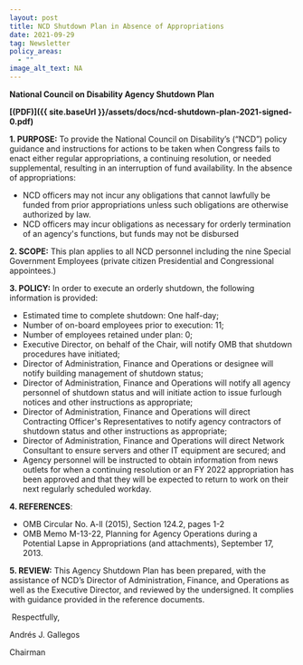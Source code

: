 ```yaml
---
layout: post
title: NCD Shutdown Plan in Absence of Appropriations
date: 2021-09-29
tag: Newsletter
policy_areas:
  - ""
image_alt_text: NA
---
```



**National Council on Disability Agency Shutdown Plan**

**[(PDF)]({{ site.baseUrl }}/assets/docs/ncd-shutdown-plan-2021-signed-0.pdf)**

**1. PURPOSE:** To provide the National Council on Disability’s (“NCD”) policy guidance and instructions for actions to be taken when Congress fails to enact either regular appropriations, a continuing resolution, or needed supplemental, resulting in an interruption of fund availability. In the absence of appropriations:

* NCD officers may not incur any obligations that cannot lawfully be funded from prior appropriations unless such obligations are otherwise authorized by law.
* NCD officers may incur obligations as necessary for orderly termination of an agency's functions, but funds may not be disbursed

**2. SCOPE:** This plan applies to all NCD personnel including the nine Special Government Employees (private citizen Presidential and Congressional appointees.)

**3. POLICY:** In order to execute an orderly shutdown, the following information is provided:

* Estimated time to complete shutdown: One half-day;
* Number of on-board employees prior to execution: 11;
* Number of employees retained under plan: 0;
* Executive Director, on behalf of the Chair, will notify OMB that shutdown procedures have initiated;
* Director of Administration, Finance and Operations or designee will notify building management of shutdown status;
* Director of Administration, Finance and Operations will notify all agency personnel of shutdown status and will initiate action to issue furlough notices and other instructions as appropriate;
* Director of Administration, Finance and Operations will direct Contracting Officer's Representatives to notify agency contractors of shutdown status and other instructions as appropriate;
* Director of Administration, Finance and Operations will direct Network Consultant to ensure servers and other IT equipment are secured; and
* Agency personnel will be instructed to obtain information from news outlets for when a continuing resolution or an FY 2022 appropriation has been approved and that they will be expected to return to work on their next regularly scheduled workday.

**4. REFERENCES**:

* OMB Circular No. A-ll (2015), Section 124.2, pages 1-2
* OMB Memo M-13-22, Planning for Agency Operations during a Potential Lapse in Appropriations (and attachments), September 17, 2013.

**5. REVIEW:** This Agency Shutdown Plan has been prepared, with the assistance of NCD’s Director of Administration, Finance, and Operations as well as the Executive Director, and reviewed by the undersigned. It complies with guidance provided in the reference documents.

 Respectfully,

Andrés J. Gallegos

Chairman
